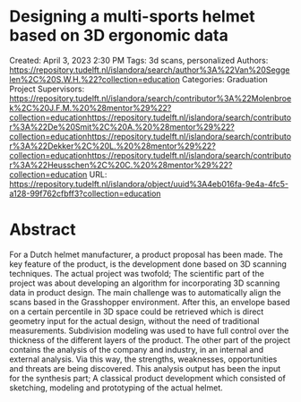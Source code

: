 # Designing a multi-sports helmet based on 3D ergonomic data

Created: April 3, 2023 2:30 PM
Tags: 3d scans, personalized
Authors: https://repository.tudelft.nl/islandora/search/author%3A%22Van%20Seggelen%2C%20S.W.H.%22?collection=education
Categories: Graduation Project
Supervisors: https://repository.tudelft.nl/islandora/search/contributor%3A%22Molenbroek%2C%20J.F.M.%20%28mentor%29%22?collection=educationhttps://repository.tudelft.nl/islandora/search/contributor%3A%22De%20Smit%2C%20A.%20%28mentor%29%22?collection=educationhttps://repository.tudelft.nl/islandora/search/contributor%3A%22Dekker%2C%20L.%20%28mentor%29%22?collection=educationhttps://repository.tudelft.nl/islandora/search/contributor%3A%22Heusschen%2C%20C.%20%28mentor%29%22?collection=education
URL: https://repository.tudelft.nl/islandora/object/uuid%3A4eb016fa-9e4a-4fc5-a128-99f762cfbff3?collection=education

# **Abstract**

For a Dutch helmet manufacturer, a product proposal has been made. The key feature of the product, is the development done based on 3D scanning techniques. The actual project was twofold; The scientific part of the project was about developing an algorithm for incorporating 3D scanning data in product design. The main challenge was to automatically align the scans based in the Grasshopper environment. After this, an envelope based on a certain percentile in 3D space could be retrieved which is direct geometry input for the actual design, without the need of traditional measurements. Subdivision modeling was used to have full control over the thickness of the different layers of the product. The other part of the project contains the analysis of the company and industry, in an internal and external analysis. Via this way, the strengths, weaknesses, opportunities and threats are being discovered. This analysis output has been the input for the synthesis part; A classical product development which consisted of sketching, modeling and prototyping of the actual helmet.